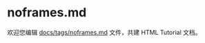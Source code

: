 noframes.md
===

欢迎您编辑 <a target="__blank" href="https://github.com/jaywcjlove/html-tutorial/blob/master/docs/tags/noframes.md">docs/tags/noframes.md</a> 文件，共建 HTML Tutorial 文档。